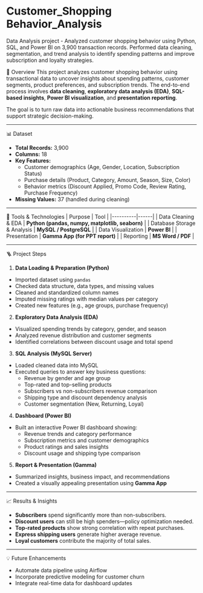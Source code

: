 # Customer_Shopping Behavior_Analysis
Data Analysis project - Analyzed customer shopping behavior using Python, SQL, and Power BI on 3,900 transaction records. Performed data cleaning, segmentation, and trend analysis to identify spending patterns and improve subscription and loyalty strategies.


 📘 Overview
This project analyzes customer shopping behavior using transactional data to uncover insights about spending patterns, customer segments, product preferences, and subscription trends. The end-to-end process involves **data cleaning**, **exploratory data analysis (EDA)**, **SQL-based insights**, **Power BI visualization**, and **presentation reporting**.

The goal is to turn raw data into actionable business recommendations that support strategic decision-making.

---

📊 Dataset
- **Total Records:** 3,900
- **Columns:** 18
- **Key Features:**
  - Customer demographics (Age, Gender, Location, Subscription Status)
  - Purchase details (Product, Category, Amount, Season, Size, Color)
  - Behavior metrics (Discount Applied, Promo Code, Review Rating, Purchase Frequency)
- **Missing Values:** 37 (handled during cleaning)

---

🧰 Tools & Technologies
| Purpose | Tool |
|----------|------|
| Data Cleaning & EDA | **Python (pandas, numpy, matplotlib, seaborn)** |
| Database Storage & Analysis | **MySQL / PostgreSQL** |
| Data Visualization | **Power BI** |
| Presentation | **Gamma App (for PPT report)** |
| Reporting | **MS Word / PDF** |

---

🪜 Project Steps

 1. **Data Loading & Preparation (Python)**
- Imported dataset using `pandas`
- Checked data structure, data types, and missing values
- Cleaned and standardized column names
- Imputed missing ratings with median values per category
- Created new features (e.g., age groups, purchase frequency)

2. **Exploratory Data Analysis (EDA)**
- Visualized spending trends by category, gender, and season
- Analyzed revenue distribution and customer segments
- Identified correlations between discount usage and total spend

3. **SQL Analysis (MySQL Server)**
- Loaded cleaned data into MySQL
- Executed queries to answer key business questions:
  - Revenue by gender and age group
  - Top-rated and top-selling products
  - Subscribers vs non-subscribers revenue comparison
  - Shipping type and discount dependency analysis
  - Customer segmentation (New, Returning, Loyal)

4. **Dashboard (Power BI)**
- Built an interactive Power BI dashboard showing:
  - Revenue trends and category performance
  - Subscription metrics and customer demographics
  - Product ratings and sales insights
  - Discount usage and shipping type comparison

5. **Report & Presentation (Gamma)**
- Summarized insights, business impact, and recommendations
- Created a visually appealing presentation using **Gamma App**

---

📈 Results & Insights
- **Subscribers** spend significantly more than non-subscribers.
- **Discount users** can still be high spenders—policy optimization needed.
- **Top-rated products** show strong correlation with repeat purchases.
- **Express shipping users** generate higher average revenue.
- **Loyal customers** contribute the majority of total sales.

---

 💡 Future Enhancements
- Automate data pipeline using Airflow
- Incorporate predictive modeling for customer churn
- Integrate real-time data for dashboard updates
